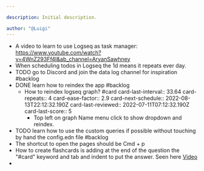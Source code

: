 ```yaml
---

description: Initial description.

author: "@Luigi"
---
```


- A video to learn to use Logseq as task manager: https://www.youtube.com/watch?v=4WnZ293Ff4I&ab_channel=AryanSawhney
- When scheduling todos in Logseq the 1d means it repeats ever day.
- TODO go to Discord and join the data log channel for inspiration #backlog
- DONE learn how to reindex the app #backlog
	- How to reindex logseq graph? #card
	  card-last-interval:: 33.64
	  card-repeats:: 4
	  card-ease-factor:: 2.9
	  card-next-schedule:: 2022-08-13T22:12:32.190Z
	  card-last-reviewed:: 2022-07-11T07:12:32.190Z
	  card-last-score:: 5
		- Top left on graph Name menu click to show dropdown and reindex.
- TODO learn how to use the custom queries if possible without touching by hand the config.edn file #backlog
- The shortcut to open the pages should be Cmd + p
- How to create flashcards is adding at the end of the question the "#card" keyword and tab and indent to put the answer. Seen here [Video](https://www.youtube.com/watch?v=C8u677y988g&ab_channel=OneStutteringMind)
-